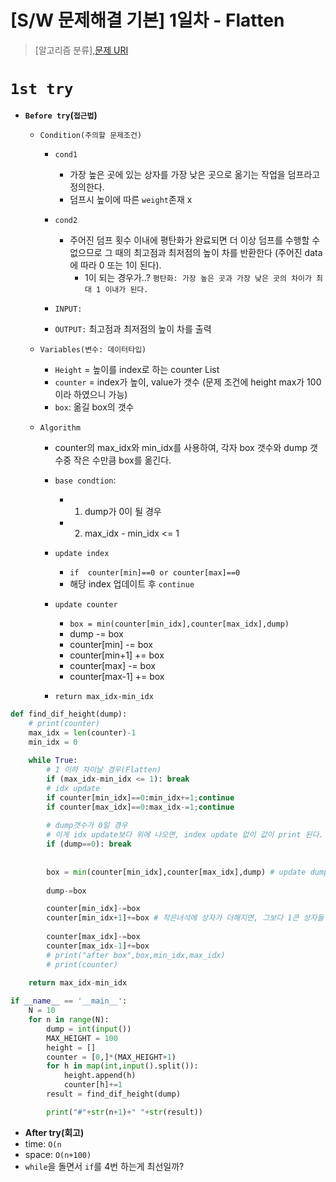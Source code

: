 # [S/W 문제해결 기본] 1일차 - Flatten

> [알고리즘 분류],[문제 URI](https://swexpertacademy.com/main/talk/solvingClub/problemView.do?solveclubId=AV6kld8aisgDFASb&contestProbId=AV139KOaABgCFAYh&probBoxId=AV6kld8aiskDFASb&type=PROBLEM&problemBoxTitle=%EC%82%BC%EC%84%B1%EC%8B%9C%ED%97%98%EB%8C%80%EB%B9%84+%EA%B8%B0%EB%B3%B8%EB%AC%B8%EC%A0%9C%EB%AA%A8%EC%9D%8C%28%EB%82%9C%EC%9D%B4%EB%8F%84+1~3%29&problemBoxCnt=15)


# `1st try`
- **`Before try`(`접근법`)**
  - `Condition(주의할 문제조건)`
    - `cond1`
        - 가장 높은 곳에 있는 상자를 가장 낮은 곳으로 옮기는 작업을 덤프라고 정의한다.
        - 덤프시 높이에 따른 `weight`존재 x
    - `cond2`
        - 주어진 덤프 횟수 이내에 평탄화가 완료되면 더 이상 덤프를 수행할 수 없으므로 그 때의 최고점과 최저점의 높이 차를 반환한다 (주어진 data에 따라 0 또는 1이 된다).
            - 1이 되는 경우가..? `평탄화: 가장 높은 곳과 가장 낮은 곳의 차이가 최대 1 이내가 된다.`
    
    - `INPUT:` 
    - `OUTPUT:` 최고점과 최저점의 높이 차를 출력
  - `Variables(변수: 데이터타입)`
    - `Height` = 높이를 index로 하는 counter List
    - `counter` = index가 높이, value가 갯수 (문제 조건에 height max가 100이라 하였으니 가능)
    - `box`: 옮길 box의 갯수

  - `Algorithm`
    - counter의 max_idx와 min_idx를 사용하여, 각자 box 갯수와 dump 갯수중 작은 수만큼 box를 옮긴다.
    - `base condtion`:
        - 1) dump가 0이 될 경우
        - 2) max_idx - min_idx <= 1

    - `update index`
        - `if  counter[min]==0 or counter[max]==0`
        - 해당 index 업데이트 후 `continue`

    - `update counter`
        - `box = min(counter[min_idx],counter[max_idx],dump)` 
        - dump -= box
        - counter[min] -= box
        - counter[min+1] += box
        - counter[max] -= box
        - counter[max-1] += box


    - `return max_idx-min_idx`
    
  

```python
def find_dif_height(dump):
    # print(counter)
    max_idx = len(counter)-1
    min_idx = 0
    
    while True:
        # 1 이하 차이날 경우(Flatten)
        if (max_idx-min_idx <= 1): break
        # idx update
        if counter[min_idx]==0:min_idx+=1;continue
        if counter[max_idx]==0:max_idx-=1;continue
        
        # dump갯수가 0일 경우
        # 이게 idx update보다 위에 나오면, index update 없이 값이 print 된다. 즉 box가 0인 녀석의 index값이 print 된다.
        if (dump==0): break 
        
        
        box = min(counter[min_idx],counter[max_idx],dump) # update dump갯수, min 갯수, max 갯수중 가장 작은 녀석으로 뺴주기
        
        dump-=box

        counter[min_idx]-=box
        counter[min_idx+1]+=box # 작은녀석에 상자가 더해지면, 그보다 1큰 상자들 갯수가 +된다
        
        counter[max_idx]-=box
        counter[max_idx-1]+=box
        # print("after box",box,min_idx,max_idx)
        # print(counter)
    
    return max_idx-min_idx

if __name__ == '__main__':
    N = 10
    for n in range(N):
        dump = int(input())
        MAX_HEIGHT = 100
        height = []
        counter = [0,]*(MAX_HEIGHT+1)
        for h in map(int,input().split()):
            height.append(h)
            counter[h]+=1
        result = find_dif_height(dump)

        print("#"+str(n+1)+" "+str(result))
```
- **After try(회고)**
- time: `O(n`
- space: `O(n+100)`
- `while`을 돌면서 `if`를 4번 하는게 최선일까?